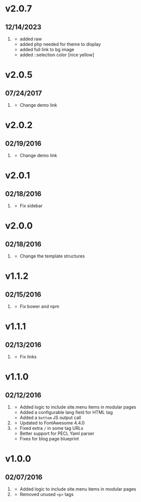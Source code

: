 # v2.0.7
## 12/14/2023

1. [](#bugfix)
    * added raw
    * added php needed for theme to display
    * added full link to bg image
    * added ::selection color [nice yellow]

# v2.0.5
## 07/24/2017

1. [](#bugfix)
    * Change demo link

# v2.0.2
## 02/19/2016

1. [](#bugfix)
    * Change demo link

# v2.0.1
## 02/18/2016

1. [](#bugfix)
    * Fix sidebar

# v2.0.0
## 02/18/2016

1. [](#bugfix)
    * Change the template structures

# v1.1.2
## 02/15/2016

1. [](#bugfix)
    * Fix bower and npm

# v1.1.1
## 02/13/2016

1. [](#new)
    * Fix links

# v1.1.0
## 02/12/2016

1. [](#new)
    * Added logic to include site.menu items in modular pages
    * Added a configurable lang field for HTML tag
    * Added a `bottom` JS output call
1. [](#improved)
    * Updated to FontAwesome 4.4.0
1. [](#bugfix)
    * Fixed extra `/` in some tag URLs
    * Better support for PECL Yaml parser
    * Fixes for blog page blueprint

# v1.0.0
## 02/07/2016

1. [](#new)
    * Added logic to include site.menu items in modular pages
1. [](#improved)
    * Removed unused `<p>` tags
